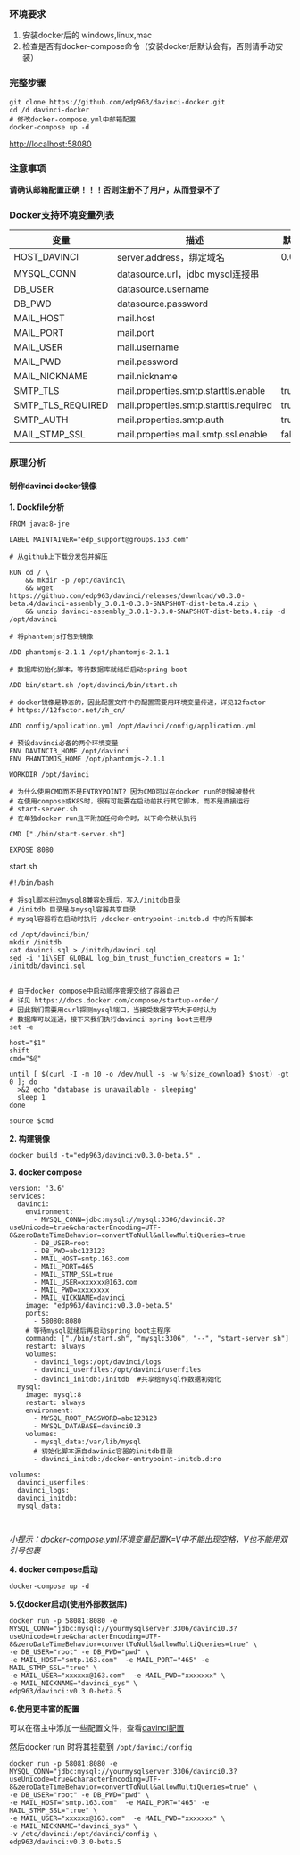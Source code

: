 ### 环境要求

1. 安装docker后的 windows,linux,mac
2. 检查是否有docker-compose命令（安装docker后默认会有，否则请手动安装）

### 完整步骤

```
git clone https://github.com/edp963/davinci-docker.git
cd /d davinci-docker
# 修改docker-compose.yml中邮箱配置
docker-compose up -d 
```

[http://localhost:58080](http://localhost:58080)

### 注意事项

**请确认邮箱配置正确！！！否则注册不了用户，从而登录不了**


### Docker支持环境变量列表

变量|描述|默认值
-|-|-
HOST_DAVINCI|server.address，绑定域名|0.0.0.0
MYSQL_CONN|datasource.url，jdbc mysql连接串|
DB_USER|datasource.username|
DB_PWD|datasource.password|
MAIL_HOST|mail.host
MAIL_PORT|mail.port
MAIL_USER|mail.username
MAIL_PWD|mail.password
MAIL_NICKNAME|mail.nickname
SMTP_TLS|mail.properties.smtp.starttls.enable|true
SMTP_TLS_REQUIRED|mail.properties.smtp.starttls.required|true
SMTP_AUTH|mail.properties.smtp.auth|true
MAIL_STMP_SSL|mail.properties.mail.smtp.ssl.enable|false

### 原理分析

#### 制作davinci docker镜像

**1. Dockfile分析**
```
FROM java:8-jre

LABEL MAINTAINER="edp_support@groups.163.com"

# 从github上下载分发包并解压

RUN cd / \
	&& mkdir -p /opt/davinci\
	&& wget https://github.com/edp963/davinci/releases/download/v0.3.0-beta.4/davinci-assembly_3.0.1-0.3.0-SNAPSHOT-dist-beta.4.zip \
	&& unzip davinci-assembly_3.0.1-0.3.0-SNAPSHOT-dist-beta.4.zip -d /opt/davinci

# 将phantomjs打包到镜像

ADD phantomjs-2.1.1 /opt/phantomjs-2.1.1

# 数据库初始化脚本，等待数据库就绪后启动spring boot

ADD bin/start.sh /opt/davinci/bin/start.sh

# docker镜像是静态的，因此配置文件中的配置需要用环境变量传递，详见12factor
# https://12factor.net/zh_cn/

ADD config/application.yml /opt/davinci/config/application.yml

# 预设davinci必备的两个环境变量
ENV DAVINCI3_HOME /opt/davinci
ENV PHANTOMJS_HOME /opt/phantomjs-2.1.1

WORKDIR /opt/davinci

# 为什么使用CMD而不是ENTRYPOINT? 因为CMD可以在docker run的时候被替代
# 在使用compose或K8S时，很有可能要在启动前执行其它脚本，而不是直接运行
# start-server.sh
# 在单独docker run且不附加任何命令时，以下命令默认执行

CMD ["./bin/start-server.sh"]

EXPOSE 8080
```

start.sh

```shell
#!/bin/bash

# 将sql脚本经过mysql8兼容处理后，写入/initdb目录
# /initdb 目录是与mysql容器共享目录
# mysql容器将在启动时执行 /docker-entrypoint-initdb.d 中的所有脚本

cd /opt/davinci/bin/
mkdir /initdb
cat davinci.sql > /initdb/davinci.sql
sed -i '1i\SET GLOBAL log_bin_trust_function_creators = 1;' /initdb/davinci.sql


# 由于docker compose中启动顺序管理交给了容器自己
# 详见 https://docs.docker.com/compose/startup-order/
# 因此我们需要用curl探测mysql端口，当接受数据字节大于0时认为
# 数据库可以连通，接下来我们执行davinci spring boot主程序
set -e

host="$1"
shift
cmd="$@"

until [ $(curl -I -m 10 -o /dev/null -s -w %{size_download} $host) -gt 0 ]; do
  >&2 echo "database is unavailable - sleeping"
  sleep 1
done

source $cmd
```

**2. 构建镜像**

```
docker build -t="edp963/davinci:v0.3.0-beta.5" .
```

**3. docker compose**

```
version: '3.6'
services:
  davinci:
    environment:
      - MYSQL_CONN=jdbc:mysql://mysql:3306/davinci0.3?useUnicode=true&characterEncoding=UTF-8&zeroDateTimeBehavior=convertToNull&allowMultiQueries=true
      - DB_USER=root
      - DB_PWD=abc123123
      - MAIL_HOST=smtp.163.com
      - MAIL_PORT=465
      - MAIL_STMP_SSL=true
      - MAIL_USER=xxxxxx@163.com
      - MAIL_PWD=xxxxxxxx
      - MAIL_NICKNAME=davinci
    image: "edp963/davinci:v0.3.0-beta.5"
    ports:
      - 58080:8080
    # 等待mysql就绪后再启动spring boot主程序
    command: ["./bin/start.sh", "mysql:3306", "--", "start-server.sh"]
    restart: always
    volumes:
      - davinci_logs:/opt/davinci/logs
      - davinci_userfiles:/opt/davinci/userfiles
      - davinci_initdb:/initdb  #共享给mysql作数据初始化
  mysql:
    image: mysql:8
    restart: always
    environment:
      - MYSQL_ROOT_PASSWORD=abc123123
      - MYSQL_DATABASE=davinci0.3
    volumes:
      - mysql_data:/var/lib/mysql
      # 初始化脚本源自davinic容器的initdb目录
      - davinci_initdb:/docker-entrypoint-initdb.d:ro   

volumes:
  davinci_userfiles:
  davinci_logs:
  davinci_initdb:
  mysql_data:

    
```

*小提示：docker-compose.yml环境变量配置K=V中不能出现空格，V也不能用双引号包裹*

**4. docker compose启动**

```
docker-compose up -d 
```

**5.仅docker启动(使用外部数据库)**

```
docker run -p 58081:8080 -e MYSQL_CONN="jdbc:mysql://yourmysqlserver:3306/davinci0.3?useUnicode=true&characterEncoding=UTF-8&zeroDateTimeBehavior=convertToNull&allowMultiQueries=true" \
-e DB_USER="root" -e DB_PWD="pwd" \
-e MAIL_HOST="smtp.163.com"  -e MAIL_PORT="465" -e MAIL_STMP_SSL="true" \
-e MAIL_USER="xxxxxx@163.com"  -e MAIL_PWD="xxxxxxx" \
-e MAIL_NICKNAME="davinci_sys" \
edp963/davinci:v0.3.0-beta.5
```

**6.使用更丰富的配置**

可以在宿主中添加一些配置文件，查看[davinci配置](https://github.com/edp963/davinci/tree/master/config)

然后docker run 时将其挂载到 `/opt/davinci/config` 

```
docker run -p 58081:8080 -e MYSQL_CONN="jdbc:mysql://yourmysqlserver:3306/davinci0.3?useUnicode=true&characterEncoding=UTF-8&zeroDateTimeBehavior=convertToNull&allowMultiQueries=true" \
-e DB_USER="root" -e DB_PWD="pwd" \
-e MAIL_HOST="smtp.163.com"  -e MAIL_PORT="465" -e MAIL_STMP_SSL="true" \
-e MAIL_USER="xxxxxx@163.com"  -e MAIL_PWD="xxxxxxx" \
-e MAIL_NICKNAME="davinci_sys" \
-v /etc/davinci:/opt/davinci/config \
edp963/davinci:v0.3.0-beta.5
```
